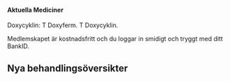 #### Aktuella Mediciner

Doxycyklin: T Doxyferm. T Doxycyklin.


Medlemskapet är kostnadsfritt och du loggar in smidigt och tryggt med ditt BankID.

## Nya behandlingsöversikter

